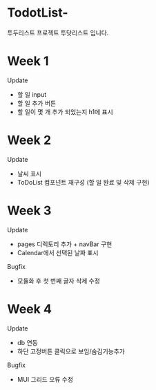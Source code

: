 # TodotList-

투두리스트 프로젝트 투닷리스트 입니다.

# Week 1

Update

- 할 일 input
- 할 일 추가 버튼
- 할 일이 몇 개 추가 되었는지 h1에 표시

# Week 2

Update

- 날씨 표시
- ToDoList 컴포넌트 재구성 (할 일 완료 및 삭제 구현)

# Week 3

Update

- pages 디렉토리 추가 + navBar 구현
- Calendar에서 선택된 날짜 표시

Bugfix

- 모듈화 후 첫 번째 글자 삭제 수정

# Week 4

Update

- db 연동 
- 하단 고정버튼 클릭으로 보임/숨김기능추가

Bugfix

- MUI 그리드 오류 수정

